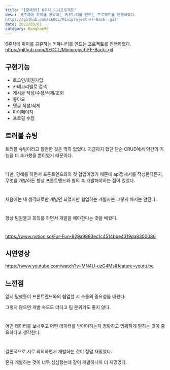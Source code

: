 ```yaml
---
title: "[항해99] 6주차 미니프로젝트"
desc: '6주차에 취미를 공유하는 커뮤니티를 만드는 프로젝트를 진행하였다.
https://github.com/SEOCL/Miniproject-FF-Back-.git'
date: 2022/05/02
category: Hanghae99
---
```


6주차에 취미를 공유하는 커뮤니티를 만드는 프로젝트를 진행하였다.
https://github.com/SEOCL/Miniproject-FF-Back-.git

## 구현기능
- 로그인/회원가입
- 카테고리별로 검색
- 게시글 작성/수정/삭제/조회
- 좋아요
- 댓글 작성/삭제
- 마이페이지
- 프로필 수정

## 트러블 슈팅
트러블 슈팅이라고 할만한 것은 딱히 없었다. 
지금까지 했던 단순 CRUD에서 약간의 기능을 더 추가했을 뿐이었기 때문이다. 
#
다만, 항해를 하면서 프론트엔드와의 첫 협업이었기 때문에 api명세서를 
작성한다든지, 무엇을 개발하든 항상 프론트엔드와 협의 후 개발해야하는 점이 있었다. 
#
처음에는 내 생각대로만 개발면 되었지만 협업하는 개발자는 그렇게 해서는 안된다. 
#
항상 팀원들과 회의를 하면서 개발을 해야한다는 것을 배웠다.
#
https://www.notion.so/For-Fun-829a9883ec1c4514bbe4319da8300086

## 시연영상
https://www.youtube.com/watch?v=MN4U-uzG4Ms&feature=youtu.be

## 느낀점
앞서 말했듯이 프론트엔드와의 협업할 시 소통의 중요성을 배웠다.

그렇지 않으면 개발 속도도 더디고 팀 분위기도 좋지 않다. 
#
어떤 데이터를 보내주고 어떤 데이터를 받아야하는지 정확하고 명확하게 말하는 것이 중요하다고 생각한다.
#
결론적으로 서로 회의하면서 개발하는 것이 정말 재밌었다. 

혼자 개발하는 것이 너무 심심했는데 같이 개발하니까 더 재밌었다.


